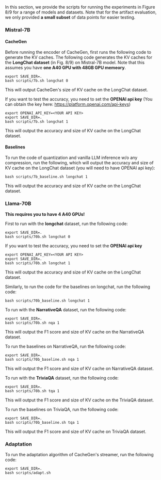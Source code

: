 In this section, we provide the scripts for running the experiments in Figure 8/9 for a range of models and datasets. 
Note that for the artifact evaluation, we only provided **a small subset** of data points for easier testing. 

### Mistral-7B

#### CacheGen 
Before running the encoder of CacheGen, first runs the following code to generate the KV caches. The following code generates the KV caches for the **LongChat dataset** (in Fig. 8/9) on Mistral-7B model.
Note that this assumes you have **one A40 GPU with 48GB GPU memeory**. 


```
export SAVE_DIR=.
bash scripts/7b.sh longchat 0
```

This will output CacheGen's size of KV cache on the LongChat dataset. 

If you want to test the accuracy, you need to set the **OPENAI api key** (You can obtain the key here: https://platform.openai.com/api-keys)
```
export OPENAI_API_KEY=<YOUR API KEY>
export SAVE_DIR=.
bash scripts/7b.sh longchat 1
```
This will output the accuracy and size of KV cache on the LongChat dataset. 

#### Baselines

To run the code of quantization and vanilla LLM inference w/o any compression, run the following, which will output the accuracy and size of KV cache on the LongChat dataset (you will need to have OPENAI api key): 

```
bash scripts/7b_baseline.sh longchat 1 
```
This will output the accuracy and size of KV cache on the LongChat dataset. 



### Llama-70B

**This requires you to have 4 A40 GPUs!**

First to run with the **longchat** dataset,  run the following code:
```
export SAVE_DIR=.
bash scripts/70b.sh longchat 0
```

If you want to test the accuracy, you need to set the **OPENAI api key**
```
export OPENAI_API_KEY=<YOUR API KEY>
export SAVE_DIR=.
bash scripts/70b.sh longchat 1
```
This will output the accuracy and size of KV cache on the LongChat dataset. 


Similarly, to run the code for the baselines on longchat, run the following code:

```
bash scripts/70b_baseline.sh longchat 1 
```

To run with the **NarrativeQA** dataset, run the following code:
```
export SAVE_DIR=.
bash scripts/70b.sh nqa 1
```
This will output the F1 score and size of KV cache on the NarrativeQA dataset. 

To run the baselines on NarrativeQA, run the following code:

```
export SAVE_DIR=.
bash scripts/70b_baseline.sh nqa 1
```
This will output the F1 score and size of KV cache on NarrativeQA dataset. 


To run with the **TriviaQA** dataset, run the following code:
```
export SAVE_DIR=.
bash scripts/70b.sh tqa 1
```
This will output the F1 score and size of KV cache on the TriviaQA dataset. 


To run the baselines on TriviaQA, run the following code:

```
export SAVE_DIR=.
bash scripts/70b_baseline.sh tqa 1
```
This will output the F1 score and size of KV cache on TriviaQA dataset. 


### Adaptation

To run the adaptation algorithm of CacheGen's streamer, run the following code:

```
export SAVE_DIR=.
bash scripts/adapt.sh 
```